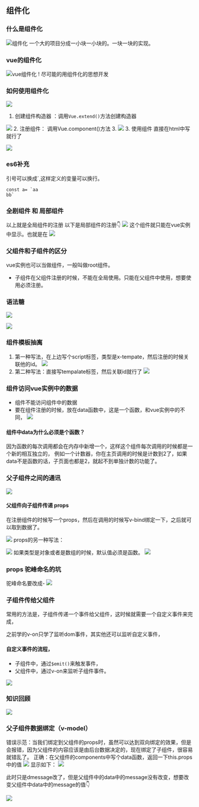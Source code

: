 ## 组件化
### 什么是组件化

![组件化](https://user-gold-cdn.xitu.io/2019/11/11/16e57ea95b793253?w=110&h=176&f=png&s=11303)
一个大的项目分成一小块一小块的。一块一块的实现。
### vue的组件化

![vue组件化](https://user-gold-cdn.xitu.io/2019/11/11/16e57ecbc862ade6?w=379&h=138&f=png&s=14255)
! 尽可能的用组件化的思想开发

### 如何使用组件化

![](https://user-gold-cdn.xitu.io/2019/11/11/16e57f2c5e5d030c?w=160&h=248&f=png&s=30569)
1. 创建组件构造器 ：调用`Vue.extend()`方法创建构造器

![](https://user-gold-cdn.xitu.io/2019/11/11/16e5aa1c5ca02467?w=305&h=160&f=png&s=8549)
2. 注册组件： 调用Vue.component()方法
3. 
![](https://user-gold-cdn.xitu.io/2019/11/11/16e5aa45ffea9812?w=287&h=133&f=png&s=7143)
3. 使用组件
直接在html中写就行了

![](https://user-gold-cdn.xitu.io/2019/11/11/16e5aa4d7686ff2a?w=229&h=77&f=png&s=3921)

### es6补充
引号可以换成`,这样定义的变量可以换行。
```
const a= `aa
bb`
``` 

### 全剧组件 和 局部组件
以上就是全局组件的注册
以下是局部组件的注册👇
![](https://user-gold-cdn.xitu.io/2019/11/11/16e5ab16a289055f?w=254&h=149&f=png&s=5777)
这个组件就只能在vue实例中显示。也就是在
![](https://user-gold-cdn.xitu.io/2019/11/11/16e5abd4cbe41c1d?w=335&h=141&f=png&s=12619)
### 父组件和子组件的区分
vue实例也可以当做组件，一般叫做root组件。
- 子组件在父组件注册的时候，不能在全局使用。只能在父组件中使用，想要使用必须注册。
 
### 语法糖

![](https://user-gold-cdn.xitu.io/2019/11/12/16e5d161cb49cf7b?w=348&h=195&f=png&s=49790)

![](https://user-gold-cdn.xitu.io/2019/11/12/16e5d170677cfcdd?w=434&h=225&f=png&s=45704)
### 组件模板抽离
1. 第一种写法，在上边写个script标签，类型是x-tempate，然后注册的时候关联他的id。
![](https://user-gold-cdn.xitu.io/2019/11/13/16e623b2fc8913d0?w=470&h=340&f=png&s=23931)
2. 第二种写法：直接写tempalate标签，然后关联id就行了
![](https://user-gold-cdn.xitu.io/2019/11/13/16e623fed607004c?w=441&h=301&f=png&s=21952)
### 组件访问vue实例中的数据
- 组件不能访问组件中的数据
- 要在组件注册的时候，放在data函数中，这是一个函数，和vue实例中的不同，
![](https://user-gold-cdn.xitu.io/2019/11/13/16e624b436a29d2d?w=413&h=438&f=png&s=37917)
#### 组件中data为什么必须是个函数？
因为函数的每次调用都会在内存中新增一个，这样这个组件每次调用的时候都是一个新的相互独立的，
例如一个计数器，你在主页调用的时候是计数到2了，如果data不是函数的话，子页面也都是2，就起不到单独计数的功能了。

### 父子组件之间的通讯

![](https://user-gold-cdn.xitu.io/2019/11/14/16e67539a5acd891?w=383&h=148&f=png&s=23692)
#### 父组件向子组件传递 props
在注册组件的时候写一个props，然后在调用的时候写v-bind绑定一下，之后就可以取到数据了。

![](https://user-gold-cdn.xitu.io/2019/11/14/16e67659211d73b4?w=545&h=587&f=png&s=52018)
props的另一种写法：

![](https://user-gold-cdn.xitu.io/2019/11/14/16e676930e3f1bc4?w=381&h=212&f=png&s=11231)
如果类型是对象或者是数组的时候，默认值必须是函数。
![](https://user-gold-cdn.xitu.io/2019/11/14/16e6770450bc1c1c?w=459&h=323&f=png&s=21208)
### props 驼峰命名的坑
驼峰命名要改成-
![](https://user-gold-cdn.xitu.io/2019/11/14/16e6a13a1798814b?w=383&h=363&f=png&s=26901)
### 子组件传给父组件
常用的方法是，子组件传递一个事件给父组件，这时候就需要一个自定义事件来完成，

之前学的v-on只学了监听dom事件，其实他还可以监听自定义事件，

#### 自定义事件的流程，
- 子组件中，通过`$emit()`来触发事件，
- 父组件中，通过v-on来监听子组件事件。

![](https://user-gold-cdn.xitu.io/2019/11/14/16e6a8865d5c7d07?w=729&h=642&f=png&s=58650)

### 知识回顾
![](https://user-gold-cdn.xitu.io/2019/11/15/16e6f64616eb3b9a?w=1859&h=2369&f=png&s=452795)
### 父子组件数据绑定（v-model）
错误示范：当我们绑定到父组件的props时，虽然可以达到双向绑定的效果，但是会报错，因为父组件的内容应该是由后台数据决定的，现在绑定了子组件，很容易就错乱了。
正确：在父组件的components中写个data函数，返回一下this.props中的值
![](https://user-gold-cdn.xitu.io/2019/11/15/16e6f92fb6fa3dd5?w=558&h=542&f=png&s=44173)
显示如下：
![](https://user-gold-cdn.xitu.io/2019/11/15/16e6f93867f01106?w=285&h=198&f=png&s=7965)

此时只是dmessage改了，但是父组件中的data中的message没有改变，想要改变父组件中data中的message的值👇

![](https://user-gold-cdn.xitu.io/2019/11/16/16e72070c4d2b790?w=792&h=635&f=png&s=79312)